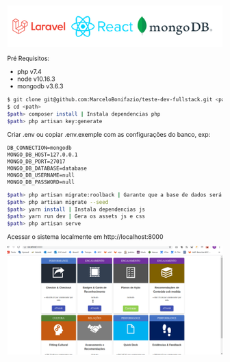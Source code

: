 <p align="center">
  <img src=https://github.com/MarceloBonifazio/teste-dev-fullstack/blob/master/repo_files/stack.png">
</p>

Pré Requisitos:

- php v7.4
- node v10.16.3
- mongodb v3.6.3

```bash
$ git clone git@github.com:MarceloBonifazio/teste-dev-fullstack.git <path>
$ cd <path>
$path> composer install | Instala dependencias php
$path> php artisan key:generate
```

Criar .env ou copiar .env.exemple com as configurações do banco, exp:

```
DB_CONNECTION=mongodb
MONGO_DB_HOST=127.0.0.1
MONGO_DB_PORT=27017
MONGO_DB_DATABASE=database
MONGO_DB_USERNAME=null
MONGO_DB_PASSWORD=null
```

```bash
$path> php artisan migrate:roolback | Garante que a base de dados será recriada caso já exista
$path> php artisan migrate --seed
$path> yarn install | Instala dependencias js
$path> yarn run dev | Gera os assets js e css
$path> php artisan serve 
```

Acessar o sistema localmente em http://localhost:8000

<img src="https://github.com/MarceloBonifazio/teste-dev-fullstack/blob/master/repo_files/exp.gif">
